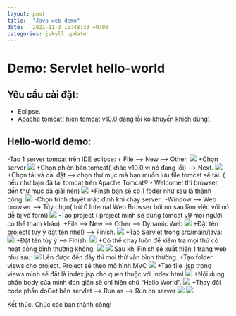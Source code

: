 ```yaml
---
layout: post
title:  "Java web demo"
date:   2021-11-3 15:48:33 +0700
categories: jekyll update
---
```

# Demo: Servlet hello-world

## Yêu cầu cài đặt:
* Eclipse.
* Apache tomcat( hiện tomcat v10.0 đang lỗi ko khuyến khích dùng).
## Hello-world demo:

-Tạo 1 server tomcat trên IDE eclipse: 
    + File --> New --> Other.
    ![](https://raw.githubusercontent.com/anhquan02/anhquan02.github.io/anhquan02/docs/img/servlet-demo/1.png)
    +Chọn server
    ![](https://raw.githubusercontent.com/anhquan02/anhquan02.github.io/anhquan02/docs/img/servlet-demo/2.png)
    +Chọn phiên bản tomcat( khác v10.0 vì nó đang lỗi) --> Next.
    ![](https://raw.githubusercontent.com/anhquan02/anhquan02.github.io/anhquan02/docs/img/servlet-demo/3.png)
    +Chọn tải và cài đặt --> chọn thư mục mà bạn muốn lưu file tomcat sẽ tải.
    ( nếu như bạn đã tải tomcat trên Apache Tomcat® - Welcome! thì browser đến thư mục đã giải nén)
    ![](https://raw.githubusercontent.com/anhquan02/anhquan02.github.io/anhquan02/docs/img/servlet-demo/3.png)
    +Finsh bạn sẽ có 1 foder như sau là thành công:
    ![](https://raw.githubusercontent.com/anhquan02/anhquan02.github.io/anhquan02/docs/img/servlet-demo/4.png)
    -Chọn trình duyệt mặc định khi chạy server:
    +Window --> Web browser --> Tùy chọn( trừ 0 Internal Web Browser bởi nó sau làm việc với nó dễ bị vỡ form)
    ![](https://raw.githubusercontent.com/anhquan02/anhquan02.github.io/anhquan02/docs/img/servlet-demo/5.png)
-Tạo project ( project mình sẽ dùng tomcat v9 mọi người có thể tham khảo):
    +File --> New --> Other --> Dynamic Web
    ![](https://raw.githubusercontent.com/anhquan02/anhquan02.github.io/anhquan02/docs/img/servlet-demo/6.png)
    +Đặt tên project( tùy ý đặt tên nhé!) --> Finish.
    ![](https://raw.githubusercontent.com/anhquan02/anhquan02.github.io/anhquan02/docs/img/servlet-demo/7.png)
    +Tạo Servlet trong src/main/java:
    ![](https://raw.githubusercontent.com/anhquan02/anhquan02.github.io/anhquan02/docs/img/servlet-demo/8.png)
    +Đặt tên tùy ý --> Finish.
    ![](https://raw.githubusercontent.com/anhquan02/anhquan02.github.io/anhquan02/docs/img/servlet-demo/9.png)
    +Có thể chạy luôn để kiểm tra mọi thứ có hoạt động bình thường không:
    ![](https://raw.githubusercontent.com/anhquan02/anhquan02.github.io/anhquan02/docs/img/servlet-demo/10.png)
    ![](https://raw.githubusercontent.com/anhquan02/anhquan02.github.io/anhquan02/docs/img/servlet-demo/11.png)
    Sau khi Finish sẽ xuất hiện 1 trang web như sau:
    ![](https://raw.githubusercontent.com/anhquan02/anhquan02.github.io/anhquan02/docs/img/servlet-demo/12.png)
    Lên được đến đây thì mọi thứ vẫn bình thường.
    +Tạo folder views cho project. Project sẽ theo mô hình MVC
    ![](https://raw.githubusercontent.com/anhquan02/anhquan02.github.io/anhquan02/docs/img/servlet-demo/13.png)
    +Tạo file .jsp trong views mình sẽ đặt là index.jsp cho quen thuộc với index.html
    ![](https://raw.githubusercontent.com/anhquan02/anhquan02.github.io/anhquan02/docs/img/servlet-demo/14.png)
    +Nội dung phần body của mình đơn giản sẽ chỉ hiện chữ “Hello World”.
    ![](https://raw.githubusercontent.com/anhquan02/anhquan02.github.io/anhquan02/docs/img/servlet-demo/15.png)
    +Thay đổi code phần doGet bên servlet --> Run as --> Run on server
    ![](https://raw.githubusercontent.com/anhquan02/anhquan02.github.io/anhquan02/docs/img/servlet-demo/16.png)
    ![](https://raw.githubusercontent.com/anhquan02/anhquan02.github.io/anhquan02/docs/img/servlet-demo/17.png)
 

Kết thúc. 
Chúc các bạn thành công!

